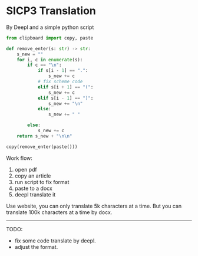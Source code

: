 # SICP3 Translation

By Deepl and a simple python script

```python
from clipboard import copy, paste

def remove_enter(s: str) -> str:
    s_new = ""
    for i, c in enumerate(s):
        if c == "\n":
            if s[i - 1] == ".":
                s_new += c
            # fix scheme code
            elif s[i + 1] == "(":
                s_new += c
            elif s[i - 1] == ")":
                s_new += "\n"
            else:
                s_new += " "

        else:
            s_new += c
    return s_new + "\n\n"

copy(remove_enter(paste()))
```

Work flow:

1. open pdf
2. copy an article
3. run script to fix format
4. paste to a docx
5. deepl translate it

Use website, you can only translate 5k characters at a time. But you can translate 100k characters at a time by docx.

---

TODO:

- fix some code translate by deepl.
- adjust the format.
